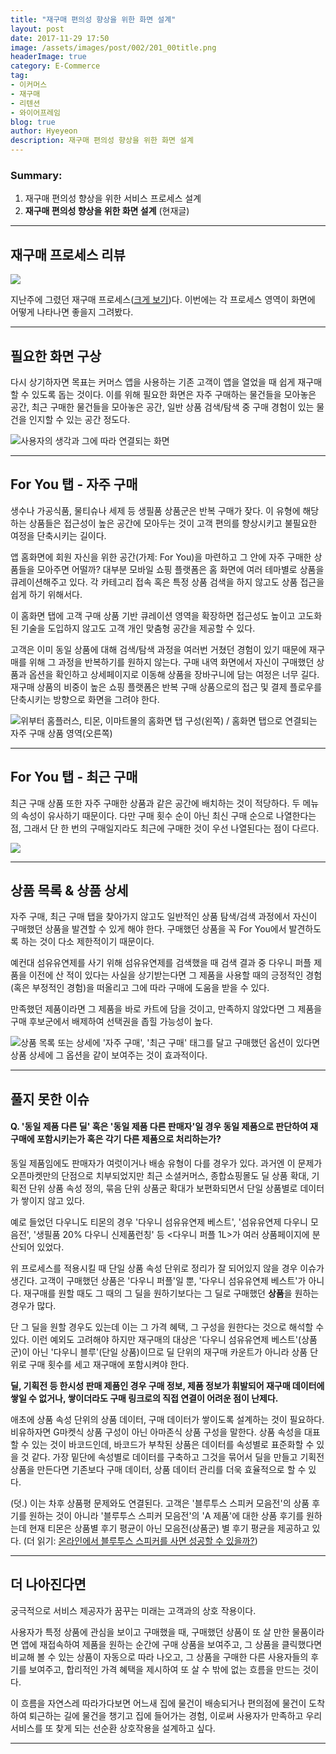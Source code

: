 ```yaml
---
title: "재구매 편의성 향상을 위한 화면 설계"
layout: post
date: 2017-11-29 17:50
image: /assets/images/post/002/201_00title.png
headerImage: true
category: E-Commerce
tag:
- 이커머스
- 재구매
- 리텐션
- 와이어프레임
blog: true
author: Hyeyeon
description: 재구매 편의성 향상을 위한 화면 설계
---
```


### Summary:

1. 재구매 편의성 향상을 위한 서비스 프로세스 설계
2. **재구매 편의성 향상을 위한 화면 설계** (현재글)

---

## 재구매 프로세스 리뷰

![](/assets/images/post/002/200_04_01.png)

지난주에 그렸던 재구매 프로세스([크게 보기](https://imyeonn.github.io/assets/images/post/002/200_04_01.png))다. 이번에는 각 프로세스 영역이 화면에 어떻게 나타나면 좋을지 그려봤다.

---

## 필요한 화면 구상

다시 상기하자면 목표는 커머스 앱을 사용하는 기존 고객이 앱을 열었을 때 쉽게 재구매할 수 있도록 돕는 것이다. 이를 위해 필요한 화면은 자주 구매하는 물건들을 모아놓은 공간, 최근 구매한 물건들을 모아놓은 공간, 일반 상품 검색/탐색 중 구매 경험이 있는 물건을 인지할 수 있는 공간 정도다.

![사용자의 생각과 그에 따라 연결되는 화면](/assets/images/post/002/201_01.png)
<br>

---

## For You 탭 - 자주 구매

생수나 가공식품, 물티슈나 세제 등 생필품 상품군은 반복 구매가 잦다. 이 유형에 해당하는 상품들은 접근성이 높은 공간에 모아두는 것이 고객 편의를 향상시키고 불필요한 여정을 단축시키는 길이다.

앱 홈화면에 회원 자신을 위한 공간(가제: For You)을 마련하고 그 안에 자주 구매한 상품들을 모아주면 어떨까? 대부분 모바일 쇼핑 플랫폼은 홈 화면에 여러 테마별로 상품을 큐레이션해주고 있다. 각 카테고리 접속 혹은 특정 상품 검색을 하지 않고도 상품 접근을 쉽게 하기 위해서다.

이 홈화면 탭에 고객 구매 상품 기반 큐레이션 영역을 확장하면 접근성도 높이고 고도화된 기술을 도입하지 않고도 고객 개인 맞춤형 공간을 제공할 수 있다.

고객은 이미 동일 상품에 대해 검색/탐색 과정을 여러번 거쳤던 경험이 있기 때문에 재구매를 위해 그 과정을 반복하기를 원하지 않는다. 구매 내역 화면에서 자신이 구매했던 상품과 옵션을 확인하고 상세페이지로 이동해 상품을 장바구니에 담는 여정은 너무 길다. 재구매 상품의 비중이 높은 쇼핑 플랫폼은 반복 구매 상품으로의 접근 및 결제 플로우를 단축시키는 방향으로 화면을 그려야 한다.

![위부터 홈플러스, 티몬, 이마트몰의 홈화면 탭 구성(왼쪽) / 홈화면 탭으로 연결되는 자주 구매 상품 영역(오른쪽)](/assets/images/post/002/201_02.png)
<br>

---

## For You 탭 - 최근 구매

최근 구매 상품 또한 자주 구매한 상품과 같은 공간에 배치하는 것이 적당하다. 두 메뉴의 속성이 유사하기 때문이다. 다만 구매 횟수 순이 아닌 최신 구매 순으로 나열한다는 점, 그래서 단 한 번의 구매일지라도 최근에 구매한 것이 우선 나열된다는 점이 다르다.

![](/assets/images/post/002/201_03.png)
<br>

---

## 상품 목록 & 상품 상세

자주 구매, 최근 구매 탭을 찾아가지 않고도 일반적인 상품 탐색/검색 과정에서 자신이 구매했던 상품을 발견할 수 있게 해야 한다. 구매했던 상품을 꼭 For You에서 발견하도록 하는 것이 다소 제한적이기 때문이다.

예컨대 섬유유연제를 사기 위해 섬유유연제를 검색했을 때 검색 결과 중 다우니 퍼플 제품을 이전에 산 적이 있다는 사실을 상기받는다면 그 제품을 사용할 때의 긍정적인 경험(혹은 부정적인 경험)을 떠올리고 그에 따라 구매에 도움을 받을 수 있다.

만족했던 제품이라면 그 제품을 바로 카트에 담을 것이고, 만족하지 않았다면 그 제품을 구매 후보군에서 배제하여 선택권을 좁힐 가능성이 높다.

![상품 목록 또는 상세에 '자주 구매', '최근 구매' 태그를 달고 구매했던 옵션이 있다면 상품 상세에 그 옵션을 같이 보여주는 것이 효과적이다.](/assets/images/post/002/201_04.png)
<br>

---

## 풀지 못한 이슈

#### Q. '동일 제품 다른 딜' 혹은 '동일 제품 다른 판매자'일 경우 동일 제품으로 판단하여 재구매에 포함시키는가 혹은 각기 다른 제품으로 처리하는가?

동일 제품임에도 판매자가 여럿이거나 배송 유형이 다를 경우가 있다. 과거엔 이 문제가 오픈마켓만의 단점으로 치부되었지만 최근 소셜커머스, 종합쇼핑몰도 딜 상품 확대, 기획전 단위 상품 속성 정의, 묶음 단위 상품군 확대가 보편화되면서 단일 상품별로 데이터가 쌓이지 않고 있다.

예로 들었던 다우니도 티몬의 경우 '다우니 섬유유연제 베스트', '섬유유연제 다우니 모음전', '생필품 20% 다우니 신제품런칭' 등 <다우니 퍼플 1L>가 여러 상품페이지에 분산되어 있었다.

위 프로세스를 적용시킬 때 단일 상품 속성 단위로 정리가 잘 되어있지 않을 경우 이슈가 생긴다. 고객이 구매했던 상품은 '다우니 퍼플'일 뿐, '다우니 섬유유연제 베스트'가 아니다. 재구매를 원할 때도 그 때의 그 딜을 원하기보다는 그 딜로 구매했던 **상품**을 원하는 경우가 많다.

단 그 딜을 원할 경우도 있는데 이는 그 가격 혜택, 그 구성을 원한다는 것으로 해석할 수 있다. 이런 예외도 고려해야 하지만 재구매의 대상은 '다우니 섬유유연제 베스트'(상품군)이 아닌 '다우니 블루'(단일 상품)이므로 딜 단위의 재구매 카운트가 아니라 상품 단위로 구매 횟수를 세고 재구매에 포함시켜야 한다.

**딜, 기획전 등 한시성 판매 제품인 경우 구매 정보, 제품 정보가 휘발되어 재구매 데이터에 쌓일 수 없거나, 쌓이더라도 구매 링크로의 직접 연결이 어려운 점이 난제다.**

애초에 상품 속성 단위의 상품 데이터, 구매 데이터가 쌓이도록 설계하는 것이 필요하다. 비유하자면 G마켓식 상품 구성이 아닌 아마존식 상품 구성을 말한다. 상품 속성을 대표할 수 있는 것이 바코드인데, 바코드가 부착된 상품은 데이터를 속성별로 표준화할 수 있을 것 같다. 가장 밑단에 속성별로 데이터를 구축하고 그것을 묶어서 딜을 만들고 기획전 상품을 만든다면 기존보다 구매 데이터, 상품 데이터 관리를 더욱 효율적으로 할 수 있다.

(덧.) 이는 차후 상품평 문제와도 연결된다. 고객은 '블루투스 스피커 모음전'의 상품 후기를 원하는 것이 아니라 '블루투스 스피커 모음전'의 'A 제품'에 대한 상품 후기를 원하는데 현재 티몬은 상품별 후기 평균이 아닌 모음전(상품군) 별 후기 평균을 제공하고 있다. (더 읽기: [온라인에서 블루투스 스피커를 사면 성공할 수 있을까?](https://imyeonn.github.io/blog/e-commerce/199/))

---

## 더 나아진다면

궁극적으로 서비스 제공자가 꿈꾸는 미래는 고객과의 상호 작용이다.

사용자가 특정 상품에 관심을 보이고 구매했을 때, 구매했던 상품이 또 살 만한 물품이라면 앱에 재접속하여 제품을 원하는 순간에 구매 상품을 보여주고, 그 상품을 클릭했다면 비교해 볼 수 있는 상품이 자동으로 따라 나오고, 그 상품을 구매한 다른 사용자들의 후기를 보여주고, 합리적인 가격 혜택을 제시하여 또 살 수 밖에 없는 흐름을 만드는 것이다.

이 흐름을 자연스레 따라가다보면 어느새 집에 물건이 배송되거나 편의점에 물건이 도착하여 퇴근하는 길에 물건을 챙기고 집에 들어가는 경험, 이로써 사용자가 만족하고 우리 서비스를 또 찾게 되는 선순환 상호작용을 설계하고 싶다.

---
